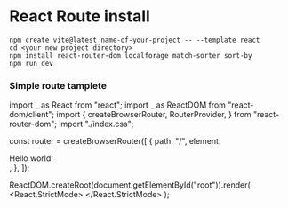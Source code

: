 # React Route install

```
npm create vite@latest name-of-your-project -- --template react
cd <your new project directory>
npm install react-router-dom localforage match-sorter sort-by
npm run dev
```

### Simple route tamplete

import _ as React from "react";
import _ as ReactDOM from "react-dom/client";
import {
createBrowserRouter,
RouterProvider,
} from "react-router-dom";
import "./index.css";

const router = createBrowserRouter([
{
path: "/",
element: <div>Hello world!</div>,
},
]);

ReactDOM.createRoot(document.getElementById("root")).render(
<React.StrictMode>
<RouterProvider router={router} />
</React.StrictMode>
);
